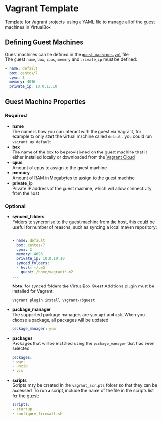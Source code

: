 # Vagrant Template
Template for Vagrant projects, using a YAML file to manage all of the 
guest machines in VirtualBox
## Defining Guest Machines 
Guest machines can be defined in the [`guest_machines.yml`](guest_machines.yml) file  
The guest `name`, `box`, `cpus`, `memory` and `private_ip` must be defined:
```yaml
- name: default
  box: centos/7
  cpus: 2
  memory: 4096 
  private_ip: 10.0.10.10
```
## Guest Machine Properties
### Required
- **name**  
	The name is how you can interact with the guest via Vagrant, 
	for example to only start the virtual machine called `default` 
	you could run `vagrant up default`
- **box**  
	The name of the box to be provisioned on the guest machine 
	that is either installed locally or downloaded
	from the [Vagrant Cloud](https://app.vagrantup.com/boxes/search)
- **cpus**  
	Amount of cpus to assign to the guest machine
- **memory**  
	Amount of RAM in Megabytes to assign to the guest machine
- **private_ip**  
	Private IP address of the guest machine, 
	which will allow connectivity from the host
### Optional
- **synced_folders**  
	Folders to syncronise to the guest machine from the host, 
	this could be useful for number of reasons, such as syncing
	a local maven repository:
	```yaml
	---
	- name: default
	  box: centos/7
	  cpus: 2
	  memory: 4096 
	  private_ip: 10.0.10.10
	  synced_folders:
      - host: ~/.m2
        guest: /home/vagrant/.m2
	...
	```
	**Note**: for synced folders the VirtualBox Guest Additions
	plugin must be installed for Vagrant:
	```bash
	vagrant plugin install vagrant-vbguest
	```	
- **package_manager**  
	The supported package managers are `yum`, `apt` and `apk`.
	When you choose a package, all packages will be updated
	```yaml
	package_manager: yum
	```
- **packages**  
	Packages that will be installed using the `package_manager` that has been selected
	```yaml
	packages:
	- wget
	- unzip
	- vim
	```
- **scripts**  
	Scripts may be created in the `vagrant_scripts` folder so that
	they can be accessed. To run a script, include the name of the
	file in the scripts list for the guest:
	```yaml
	scripts:
	- startup
	- configure_firewall.sh
	```
